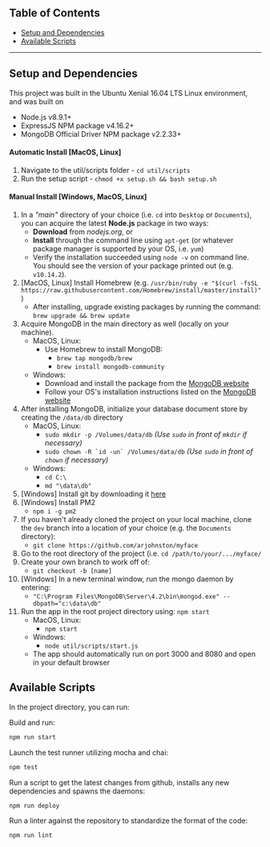 ## Table of Contents
- [Setup and Dependencies](#setup-and-dependencies)
- [Available Scripts](#available-scripts)

---

## Setup and Dependencies
This project was built in the Ubuntu Xenial 16.04 LTS Linux environment, and was built on
- Node.js v8.9.1+
- ExpressJS NPM package v4.16.2+
- MongoDB Official Driver NPM package v2.2.33+

#### Automatic Install [MacOS, Linux]
  1. Navigate to the util/scripts folder
    - `cd util/scripts`
  2. Run the setup script
    - `chmod +x setup.sh && bash setup.sh`

#### Manual Install [Windows, MacOS, Linux]
  1. In a _"main"_ directory of your choice (i.e. `cd` into `Desktop` or `Documents`), you can acquire the latest **Node.js** package in two ways:
      - **Download** from *nodejs.org*, or
      - **Install** through the command line using `apt-get` (or whatever package manager is supported by your OS, i.e. `yum`)
      - Verify the installation succeeded using `node -v` on command line. You should see the version of your package printed out (e.g. `v10.14.2`).
  2. [MacOS, Linux] Install Homebrew (e.g. `/usr/bin/ruby -e "$(curl -fsSL https://raw.githubusercontent.com/Homebrew/install/master/install)"`)
      - After installing, upgrade existing packages by running the command: `brew upgrade && brew update`
  3. Acquire MongoDB in the main directory as well (locally on your machine).
      - MacOS, Linux:
        - Use Homebrew to install MongoDB:
          - `brew tap mongodb/brew`
          - `brew install mongodb-community`
      - Windows:
        - Download and install the package from the [MongoDB website](https://docs.mongodb.com/manual/tutorial/install-mongodb-on-windows/)
        - Follow your OS's installation instructions listed on the [MongoDB website](https://www.mongodb.com/)
  4. After installing MongoDB, initialize your database document store by creating the `/data/db` directory
      - MacOS, Linux:
        - `sudo mkdir -p /Volumes/data/db` _(Use `sudo` in front of `mkdir` if necessary)_
        - ``sudo chown -R `id -un` /Volumes/data/db`` _(Use `sudo` in front of `chown` if necessary)_
      - Windows:
        - `cd C:\`
        - `md "\data\db"`
  5. [Windows] Install git by downloading it [here](https://git-scm.com/download/win)
  6. [Windows] Install PM2
      - `npm i -g pm2`
  7. If you haven't already cloned the project on your local machine, clone the `dev` branch into a location of your choice (e.g. the `Documents` directory):
      - `git clone https://github.com/arjohnston/myface`
  8. Go to the root directory of the project (i.e. `cd /path/to/your/.../myface/`
  9. Create your own branch to work off of:
      - `git checkout -b [name]`
  10. [Windows] In a new terminal window, run the mongo daemon by entering:
      - `"C:\Program Files\MongoDB\Server\4.2\bin\mongod.exe" --dbpath="c:\data\db"`
  11. Run the app in the root project directory using: `npm start`
      - MacOS, Linux:
        - `npm start`
      - Windows:
        -  `node util/scripts/start.js`
      - The app should automatically run on port 3000 and 8080 and open in your default browser

## Available Scripts

In the project directory, you can run:

Build and run:
```sh
npm run start
```

Launch the test runner utilizing mocha and chai:
```sh
npm test
```

Run a script to get the latest changes from github, installs any new dependencies and spawns the daemons:
```sh
npm run deploy
```

Run a linter against the repository to standardize the format of the code:
```sh
npm run lint
```
